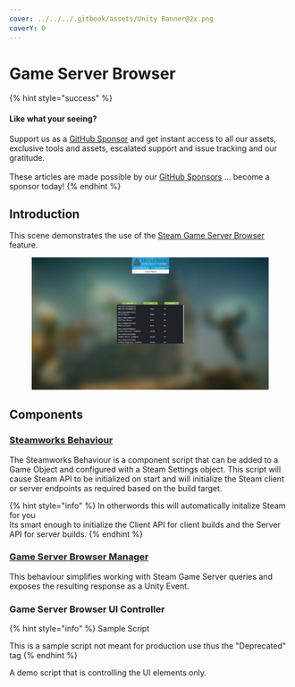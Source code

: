 ```yaml
---
cover: ../../../.gitbook/assets/Unity Banner@2x.png
coverY: 0
---
```


# Game Server Browser

{% hint style="success" %}
#### Like what your seeing?

Support us as a [GitHub Sponsor](../../../become-a-sponsor/) and get instant access to all our assets, exclusive tools and assets, escalated support and issue tracking and our gratitude.\
\
These articles are made possible by our [GitHub Sponsors](../../../become-a-sponsor/) ... become a sponsor today!
{% endhint %}

## Introduction

This scene demonstrates the use of the [Steam Game Server Browser](game-server-browser.md) feature.

<figure><img src="../../../.gitbook/assets/image (50).png" alt=""><figcaption></figcaption></figure>

## Components

### [Steamworks Behaviour](../components/steamworks-behaviour.md)

The Steamworks Behaviour is a component script that can be added to a Game Object and configured with a Steam Settings object. This script will cause Steam API to be initialized on start and will initialize the Steam client or server endpoints as required based on the build target.

{% hint style="info" %}
In otherwords this will automatically initalize Steam for you\
Its smart enough to initialize the Client API for client builds and the Server API for server builds.
{% endhint %}

### [Game Server Browser Manager](../components/game-server-browser-manager.md)

This behaviour simplifies working with Steam Game Server queries and exposes the resulting response as a Unity Event.

### Game Server Browser UI Controller

{% hint style="info" %}
Sample Script

This is a sample script not meant for production use thus the "Deprecated" tag
{% endhint %}

A demo script that is controlling the UI elements only.
